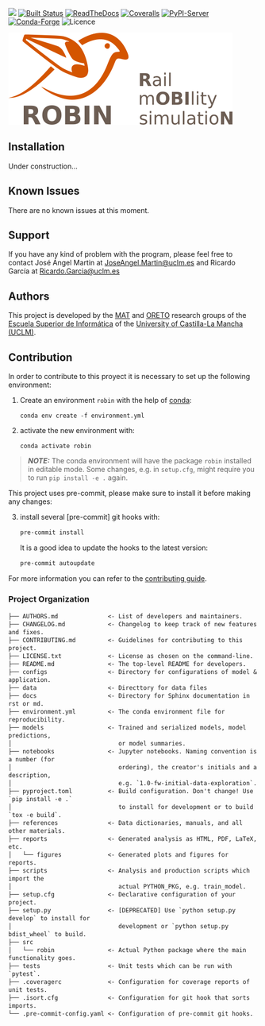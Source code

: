 ![](https://img.shields.io/pypi/pyversions/robin.svg)
[![Built Status](https://api.cirrus-ci.com/github/JoseAngelMartinB/robin.svg?branch=main)](https://cirrus-ci.com/github/JoseAngelMartinB/robin)
[![ReadTheDocs](https://readthedocs.org/projects/robin/badge/?version=latest)](https://robin.readthedocs.io/en/stable/)
[![Coveralls](https://img.shields.io/coveralls/github/JoseAngelMartinB/robin/main.svg)](https://coveralls.io/r/JoseAngelMartinB/robin)
[![PyPI-Server](https://img.shields.io/pypi/v/robin.svg)](https://pypi.org/project/robin/)
[![Conda-Forge](https://img.shields.io/conda/vn/conda-forge/robin.svg)](https://anaconda.org/conda-forge/robin)
![Licence](https://img.shields.io/badge/Licence-MIT-blue)

<!-- These are examples of badges you might also want to add to your README. Update the URLs accordingly.
[![Tests](https://github.com/JoseAngelMartinB/robin/actions/workflows/tests.yml/badge.svg)](https://github.com/JoseAngelMartinB/robin/actions/workflows/tests.yml)
[![GitHub version](https://badge.fury.io/gh/JoseAngelMartinB%2Frobin.svg)](https://badge.fury.io/gh/JoseAngelMartinB%2Frobin)
[![Built Status](https://api.cirrus-ci.com/github/<USER>/robin.svg?branch=main)](https://cirrus-ci.com/github/<USER>/robin)
[![ReadTheDocs](https://readthedocs.org/projects/robin/badge/?version=latest)](https://robin.readthedocs.io/en/stable/)
[![Coveralls](https://img.shields.io/coveralls/github/<USER>/robin/main.svg)](https://coveralls.io/r/<USER>/robin)
[![PyPI-Server](https://img.shields.io/pypi/v/robin.svg)](https://pypi.org/project/robin/)
[![Conda-Forge](https://img.shields.io/conda/vn/conda-forge/robin.svg)](https://anaconda.org/conda-forge/robin)
[![Monthly Downloads](https://pepy.tech/badge/robin/month)](https://pepy.tech/project/robin)
[![Twitter](https://img.shields.io/twitter/url/http/shields.io.svg?style=social&label=Twitter)](https://twitter.com/robin)
[![Project generated with PyScaffold](https://img.shields.io/badge/-PyScaffold-005CA0?logo=pyscaffold)](https://pyscaffold.org/)
-->

![ROBIN (Rail mOBIlity simulatioN) logo](docs/_static/images/logo.png "ROBIN (Rail mOBIlity simulatioN)")

<!-- Short description goes here -->

## Installation
Under construction...


## Known Issues
There are no known issues at this moment.


## Support
If you have any kind of problem with the program, please feel free to contact José Ángel Martin at JoseAngel.Martin@uclm.es and Ricardo García at Ricardo.Garcia@uclm.es


## Authors
This project is developed by the [MAT](https://blog.uclm.es/grupomat/) and [ORETO](https://www.uclm.es/Home/Misiones/Investigacion/OfertaCientificoTecnica/GruposInvestigacion/DetalleGrupo?idgrupo=75) research groups of the [Escuela Superior de Informática](https://esi.uclm.es) of the [University of Castilla-La Mancha (UCLM)](https://www.uclm.es).



## Contribution
In order to contribute to this proyect it is necessary to set up the following environment:

1. Create an environment `robin` with the help of [conda](https://anaconda.org):
   ```
   conda env create -f environment.yml
   ```
2. activate the new environment with:
   ```
   conda activate robin
   ```

> **_NOTE:_**  The conda environment will have the package `robin` installed in editable mode.
> Some changes, e.g. in `setup.cfg`, might require you to run `pip install -e .` again.

This project uses pre-commit, please make sure to install it before making any changes:

3. install several [pre-commit] git hooks with:
   ```bash
   pre-commit install
   ```
   It is a good idea to update the hooks to the latest version:
    ```bash
   pre-commit autoupdate
   ```

For more information you can refer to the [contributing guide](CONTRIBUTING.rst).


### Project Organization
```
├── AUTHORS.md              <- List of developers and maintainers.
├── CHANGELOG.md            <- Changelog to keep track of new features and fixes.
├── CONTRIBUTING.md         <- Guidelines for contributing to this project.
├── LICENSE.txt             <- License as chosen on the command-line.
├── README.md               <- The top-level README for developers.
├── configs                 <- Directory for configurations of model & application.
├── data                    <- Directtory for data files
├── docs                    <- Directory for Sphinx documentation in rst or md.
├── environment.yml         <- The conda environment file for reproducibility.
├── models                  <- Trained and serialized models, model predictions,
│                              or model summaries.
├── notebooks               <- Jupyter notebooks. Naming convention is a number (for
│                              ordering), the creator's initials and a description,
│                              e.g. `1.0-fw-initial-data-exploration`.
├── pyproject.toml          <- Build configuration. Don't change! Use `pip install -e .`
│                              to install for development or to build `tox -e build`.
├── references              <- Data dictionaries, manuals, and all other materials.
├── reports                 <- Generated analysis as HTML, PDF, LaTeX, etc.
│   └── figures             <- Generated plots and figures for reports.
├── scripts                 <- Analysis and production scripts which import the
│                              actual PYTHON_PKG, e.g. train_model.
├── setup.cfg               <- Declarative configuration of your project.
├── setup.py                <- [DEPRECATED] Use `python setup.py develop` to install for
│                              development or `python setup.py bdist_wheel` to build.
├── src
│   └── robin               <- Actual Python package where the main functionality goes.
├── tests                   <- Unit tests which can be run with `pytest`.
├── .coveragerc             <- Configuration for coverage reports of unit tests.
├── .isort.cfg              <- Configuration for git hook that sorts imports.
└── .pre-commit-config.yaml <- Configuration of pre-commit git hooks.
```
